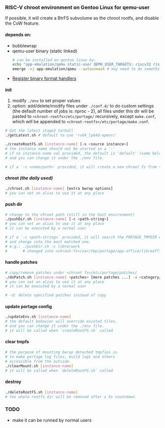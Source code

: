 ### RISC-V chroot environment on Gentoo Linux for qemu-user

If possible, it will create a BtrFS subvolume as the chroot rootfs, and disable the CoW feature.

#### depends on:

* bubblewrap
* qemu-user binary (static linked)
  ```bash
  # can be installed on gentoo linux by:
  echo "app-emulation/qemu static-user QEMU_USER_TARGETS: riscv32 riscv64" >>/etc/portage/package.use/qemu
  emerge -vj app-emulation/qemu --autounmask # may need to do something more by yourself here
  ```
* [Register binary format handlers](https://wiki.gentoo.org/wiki/Embedded_Handbook/General/Compiling_with_qemu_user_chroot#Register_binary_format_handlers)

#### init

1. modify `./env` to set proper values
2. option: add/delete/modify files under `./conf.d/` to do custom settings (the default number of jobs is: nproc - 2),
   all files under this dir will be pasted to `<chroot-rootfs>/etc/portage/` recursively,
   except `make.conf`, which will be appended to `<chroot-rootfs>/etc/portage/make.conf`.

```bash
# Get the latest stage3 tarball
./getLatest.sh # default to use 'rv64_lp64d-openrc'

./createRootFS.sh [instance-name] [-s <source instance>]
# the instance name should not be started in a '-'
# if no instance-name val provided, the default is 'default' (same below),
# and you can change it under the ./env file.

# if a `-s <name/path>` provided, it will create a new chroot fs from the specified one.
```

#### chroot *(the daily used)*

```bash
./chroot.sh [instance-name] [extra bwrap options]
# you can set an alias to use it at any place
```

#### push dir

```bash
# change to the chroot path (still in the host environment)
./pushDir.sh [instance-name] [-c <path-string>]
# you can set an alias to use it at any place
# it can be executed by a normal user

# if a `-c <path-string>` provided, it will search the PORTAGE_TMPDIR with maxdepth 4,
# and change into the most matched one.
# e.g.: ./pushDir.sh -c libre/work
#       # changed into <chroot-fs>/var/tmp/portage/app-office/libreoffice-7.3.1.3/work/
```

#### handle patches

```bash
# copy/remove patches under <chroot fs>/etc/portage/patches/
./doPatch.sh [instance-name] <patches> [more patches ...] -a <category/pkgname[-verison]> [-d]
# you can set an alias to use it at any place
# it can be executed by a normal user

# -d: delete specified patches instead of copy
```

#### update portage config
```bash
./updateEnv.sh [instance-name]
# the default behavior will override existed files,
# and you can change it under the ./env file.
# it will be called when `createRootFS.sh` called
```

#### clear tmpfs

```bash
# the purpose of mounting bwrap detached tmpfies is
# to make portage log files, build logs and others
# accessible from the outside.
./clearMount.sh [instance-name]
# it will be called when `deleteRootFS.sh` called
```

#### destroy

```bash
./deleteRootFS.sh [instance-name]
# the whole rootfs dir will be removed after a 5s countdown
```

### TODO

* make it can be runned by normal users
